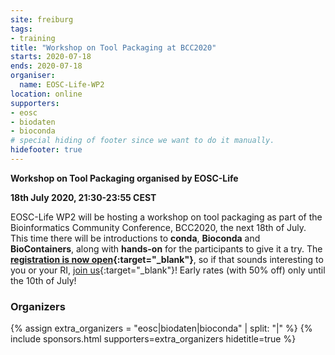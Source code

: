 ```yaml
---
site: freiburg
tags:
- training
title: "Workshop on Tool Packaging at BCC2020"
starts: 2020-07-18
ends: 2020-07-18
organiser:
  name: EOSC-Life-WP2
location: online
supporters:
- eosc
- biodaten
- bioconda
# special hiding of footer since we want to do it manually.
hidefooter: true
---
```



**Workshop on Tool Packaging organised by EOSC-Life**

**18th July 2020, 21:30-23:55 CEST** 

EOSC-Life WP2 will be hosting a workshop on tool packaging as part of the Bioinformatics Community Conference, BCC2020, the next 18th of July. This time there will be introductions to **conda**, **Bioconda** and **BioContainers**, along with **hands-on** for the participants to give it a try. The **[registration is now open](https://bcc2020.sched.com/event/cYGp/fit-your-tools-into-any-platform-with-bioconda-and-biocontainers){:target="_blank"}**, so if that sounds interesting to you or your RI, [join us](https://bcc2020.github.io/Registration/#registration){:target="_blank"}! Early rates (with 50% off) only until the 10th of July!

### Organizers

{% assign extra_organizers =  "eosc|biodaten|bioconda" | split: "|"  %}
{% include sponsors.html supporters=extra_organizers hidetitle=true %}
